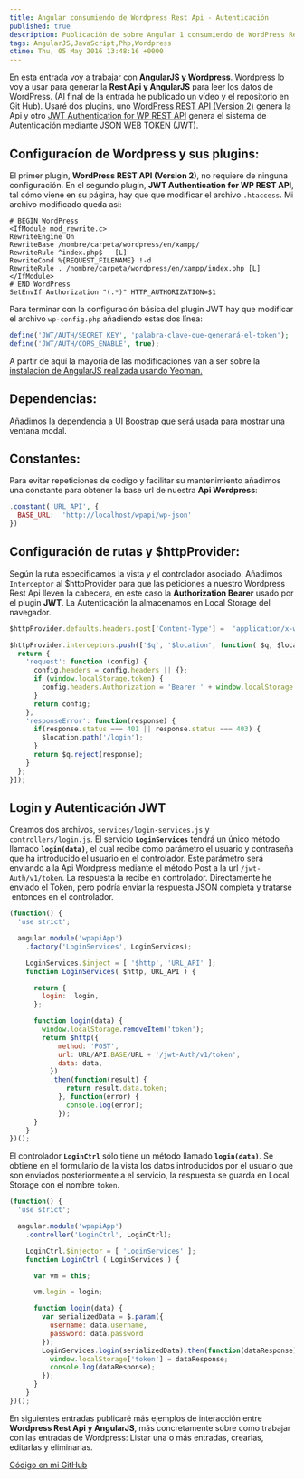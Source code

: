 ```yaml
---
title: Angular consumiendo de Wordpress Rest Api - Autenticación
published: true
description: Publicación de sobre Angular 1 consumiendo de WordPress Rest Api - Autenticación
tags: AngularJS,JavaScript,Php,Wordpress
ctime: Thu, 05 May 2016 13:48:16 +0000
---
```


En esta entrada voy a trabajar con **AngularJS y Wordpress**. Wordpress lo voy a usar para generar la **Rest Api y AngularJS** para leer los datos de WordPress. (Al final de la entrada he publicado un vídeo y el repositorio en Git Hub). Usaré dos plugins, uno <a href="https://es.wordpress.org/plugins/rest-api/" target="_blank">WordPress REST API (Version 2)</a> genera la Api y otro <a href="https://es.wordpress.org/plugins/jwt-authentication-for-wp-rest-api/" target="_blank">JWT Authentication for WP REST API</a> genera el sistema de Autenticación mediante JSON WEB TOKEN (JWT).

## Configuracíon de Wordpress y sus plugins:

El primer plugin, **WordPress REST API (Version 2)**, no requiere de ninguna configuración. En el segundo plugin, **JWT Authentication for WP REST API**, tal cómo viene en su página, hay que que modificar el archivo <code>.htaccess</code>. Mi archivo modificado queda así:

```htaccess
# BEGIN WordPress
<IfModule mod_rewrite.c>
RewriteEngine On
RewriteBase /nombre/carpeta/wordpress/en/xampp/
RewriteRule ^index.php$ - [L]
RewriteCond %{REQUEST_FILENAME} !-d
RewriteRule . /nombre/carpeta/wordpress/en/xampp/index.php [L]
</IfModule>
# END WordPress
SetEnvIf Authorization "(.*)" HTTP_AUTHORIZATION=$1
```

Para terminar con la configuración básica del plugin JWT hay que modificar el archivo <code>wp-config.php</code> añadiendo estas dos línea:

```php
define('JWT/AUTH/SECRET_KEY', 'palabra-clave-que-generará-el-token');
define('JWT/AUTH/CORS_ENABLE', true);
```

A partir de aquí la mayoría de las modificaciones van a ser sobre la <a href="demo-angularjs-shop-01-generando-proyecto-con-yeoman/">instalación de AngularJS realizada usando Yeoman.</a>

## Dependencias:

Añadimos la dependencia a UI Boostrap que será usada para mostrar una ventana modal.

## Constantes:

Para evitar repeticiones de código y facilitar su mantenimiento añadimos una constante para obtener la base url de nuestra **Api Wordpress**:

```php
.constant('URL_API', {
  BASE_URL:  'http://localhost/wpapi/wp-json'
})
```

## Configuración de rutas y $httpProvider:

Según la ruta especificamos la vista y el controlador asociado. Añadimos <code>Interceptor</code> al $httpProvider para que las peticiones a nuestro Wordpress Rest Api lleven la cabecera, en este caso la **Authorization Bearer** usado por el plugin **JWT**. La Autenticación la almacenamos en Local Storage del navegador.

```javascript
$httpProvider.defaults.headers.post['Content-Type'] =  'application/x-www-form-urlencoded';

$httpProvider.interceptors.push(['$q', '$location', function( $q, $location ) {
  return {
    'request': function (config) {
      config.headers = config.headers || {};
      if (window.localStorage.token) {
        config.headers.Authorization = 'Bearer ' + window.localStorage.token;
      }
      return config;
    },
    'responseError': function(response) {
      if(response.status === 401 || response.status === 403) {
        $location.path('/login');
      }
      return $q.reject(response);
    }
  };
}]);
```

## Login y Autenticación JWT

Creamos dos archivos, <code>services/login-services.js</code> y <code>controllers/login.js</code>. El servicio <code>**LoginServices**</code> tendrá un único método llamado <code>**login(data)**</code>, el cual recibe como parámetro el usuario y contraseña que ha introducido el usuario en el controlador. Este parámetro será enviando a la Api Wordpress mediante el método Post a la url <code>/jwt-Auth/v1/token</code>. La respuesta la recibe en controlador. Directamente he enviado el Token, pero podría enviar la respuesta JSON completa y tratarse  entonces en el controlador.

```javascript
(function() {
  'use strict';

  angular.module('wpapiApp')
    .factory('LoginServices', LoginServices);

    LoginServices.$inject = [ '$http', 'URL_API' ];
    function LoginServices( $http, URL_API ) {

      return {
        login:  login,
      };

      function login(data) {
        window.localStorage.removeItem('token');
        return $http({
            method: 'POST',
            url: URL/API.BASE/URL + '/jwt-Auth/v1/token',
            data: data,
          })
          .then(function(result) {
              return result.data.token;
            }, function(error) {
              console.log(error);
            });
      }
    }
})();
```

El controlador <code>**LoginCtrl**</code> sólo tiene un método llamado <code>**login(data)**</code>. Se obtiene en el formulario de la vista los datos introducidos por el usuario que son enviados posteriormente a el servicio, la respuesta se guarda en Local Storage con el nombre <code>token</code>.

```javascript
(function() {
  'use strict';

  angular.module('wpapiApp')
    .controller('LoginCtrl', LoginCtrl);

    LoginCtrl.$injector = [ 'LoginServices' ];
    function LoginCtrl ( LoginServices ) {

      var vm = this;

      vm.login = login;

      function login(data) {
        var serializedData = $.param({
          username: data.username,
          password: data.password
        });
        LoginServices.login(serializedData).then(function(dataResponse) {
          window.localStorage['token'] = dataResponse;
          console.log(dataResponse);
        });
      }
    }
})();
```

En siguientes entradas publicaré más ejemplos de interacción entre **Wordpress Rest Api y AngularJS**, más concretamente sobre como trabajar con las entradas de Wordpress: Listar una o más entradas, crearlas, editarlas y eliminarlas.

<a href="https://github.com/ivanalbizu/angular/wordpress/rest_api" target="_blank" rel="noopener">Código en mi GitHub</a>
